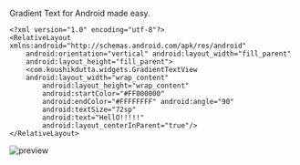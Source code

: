 Gradient Text for Android made easy.

	<?xml version="1.0" encoding="utf-8"?>
	<RelativeLayout xmlns:android="http://schemas.android.com/apk/res/android"
		android:orientation="vertical" android:layout_width="fill_parent"
		android:layout_height="fill_parent">
		<com.koushikdutta.widgets.GradientTextView
		android:layout_width="wrap_content"
			android:layout_height="wrap_content"
			android:startColor="#FF000000"
			android:endColor="#FFFFFFFF" android:angle="90"
			android:textSize="72sp"
			android:text="HellO!!!!!"
			android:layout_centerInParent="true"/>
	</RelativeLayout>



![preview](https://github.com/koush/Widgets/raw/master/gradient.png)